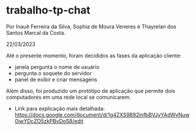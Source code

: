 # trabalho-tp-chat

Por Inauê Ferreira da Silva,
Sophia de Moura Veneres e
Thayrelan dos Santos Marcal 
da Costa.

22/03/2023

Até o presente momento,
foram decididos as fases da aplicação
cliente:

- janela pergunta o nome de usuário
- pergunta o soquete do servidor
- panel de exibir e criar mensagens

Além disso, foi produzido um
protótipo de aplicação que permite
dois computadores em uma rede local
se comunicarem.

- Link para explicação mais detalhada: https://docs.google.com/document/d/1g4ZXS9892infbBVJyYAdWvNuw0jwYDcZO5zkPBvDoS8/edit
